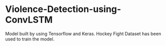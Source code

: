 # Violence-Detection-using-ConvLSTM
Model built by using Tensorflow and Keras. Hockey Fight Dataset has been used to train the model. 
